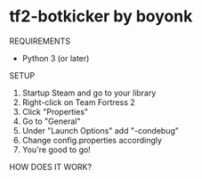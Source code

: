 # tf2-botkicker by boyonk

REQUIREMENTS
- Python 3 (or later)

SETUP
1. Startup Steam and go to your library
2. Right-click on Team Fortress 2
3. Click "Properties"
4. Go to "General"
5. Under "Launch Options" add "-condebug"
6. Change config.properties accordingly
7. You're good to go!

HOW DOES IT WORK?
